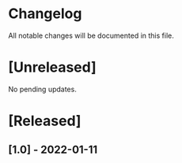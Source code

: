 # Changelog

All notable changes will be documented in this file.

# [Unreleased]

No pending updates.

# [Released]

## [1.0] - 2022-01-11
